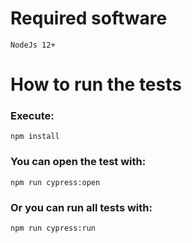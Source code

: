 # Required software
    NodeJs 12+

# How to run the tests
### Execute:
    npm install

### You can open the test with:
    npm run cypress:open

### Or you can run all tests with:
    npm run cypress:run